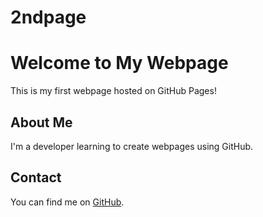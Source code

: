# 2ndpage
# Welcome to My Webpage

This is my first webpage hosted on GitHub Pages!

## About Me

I'm a developer learning to create webpages using GitHub.

## Contact

You can find me on [GitHub](https://github.com/notvirtualemma).
